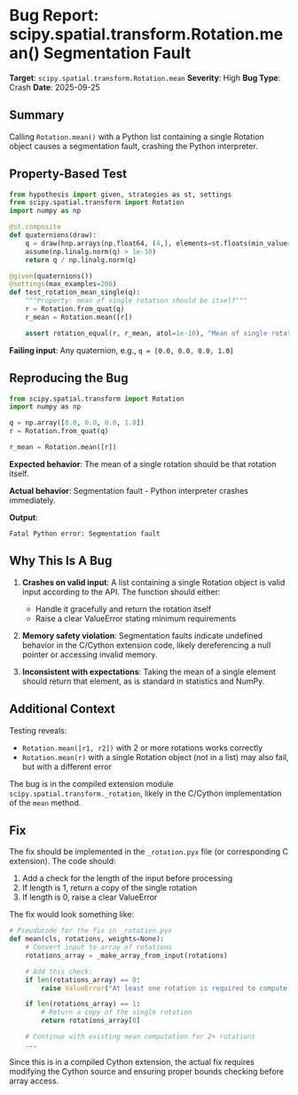 # Bug Report: scipy.spatial.transform.Rotation.mean() Segmentation Fault

**Target**: `scipy.spatial.transform.Rotation.mean`
**Severity**: High
**Bug Type**: Crash
**Date**: 2025-09-25

## Summary

Calling `Rotation.mean()` with a Python list containing a single Rotation object causes a segmentation fault, crashing the Python interpreter.

## Property-Based Test

```python
from hypothesis import given, strategies as st, settings
from scipy.spatial.transform import Rotation
import numpy as np

@st.composite
def quaternions(draw):
    q = draw(hnp.arrays(np.float64, (4,), elements=st.floats(min_value=-1, max_value=1, allow_nan=False, allow_infinity=False)))
    assume(np.linalg.norm(q) > 1e-10)
    return q / np.linalg.norm(q)

@given(quaternions())
@settings(max_examples=200)
def test_rotation_mean_single(q):
    """Property: mean of single rotation should be itself"""
    r = Rotation.from_quat(q)
    r_mean = Rotation.mean([r])

    assert rotation_equal(r, r_mean, atol=1e-10), "Mean of single rotation is not itself"
```

**Failing input**: Any quaternion, e.g., `q = [0.0, 0.0, 0.0, 1.0]`

## Reproducing the Bug

```python
from scipy.spatial.transform import Rotation
import numpy as np

q = np.array([0.0, 0.0, 0.0, 1.0])
r = Rotation.from_quat(q)

r_mean = Rotation.mean([r])
```

**Expected behavior**: The mean of a single rotation should be that rotation itself.

**Actual behavior**: Segmentation fault - Python interpreter crashes immediately.

**Output**:
```
Fatal Python error: Segmentation fault
```

## Why This Is A Bug

1. **Crashes on valid input**: A list containing a single Rotation object is valid input according to the API. The function should either:
   - Handle it gracefully and return the rotation itself
   - Raise a clear ValueError stating minimum requirements

2. **Memory safety violation**: Segmentation faults indicate undefined behavior in the C/Cython extension code, likely dereferencing a null pointer or accessing invalid memory.

3. **Inconsistent with expectations**: Taking the mean of a single element should return that element, as is standard in statistics and NumPy.

## Additional Context

Testing reveals:
- `Rotation.mean([r1, r2])` with 2 or more rotations works correctly
- `Rotation.mean(r)` with a single Rotation object (not in a list) may also fail, but with a different error

The bug is in the compiled extension module `scipy.spatial.transform._rotation`, likely in the C/Cython implementation of the `mean` method.

## Fix

The fix should be implemented in the `_rotation.pyx` file (or corresponding C extension). The code should:

1. Add a check for the length of the input before processing
2. If length is 1, return a copy of the single rotation
3. If length is 0, raise a clear ValueError

The fix would look something like:

```python
# Pseudocode for the fix in _rotation.pyx
def mean(cls, rotations, weights=None):
    # Convert input to array of rotations
    rotations_array = _make_array_from_input(rotations)

    # Add this check:
    if len(rotations_array) == 0:
        raise ValueError("At least one rotation is required to compute the mean")

    if len(rotations_array) == 1:
        # Return a copy of the single rotation
        return rotations_array[0]

    # Continue with existing mean computation for 2+ rotations
    ...
```

Since this is in a compiled Cython extension, the actual fix requires modifying the Cython source and ensuring proper bounds checking before array access.